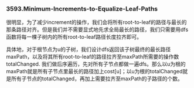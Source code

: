 ### 3593.Minimum-Increments-to-Equalize-Leaf-Paths

很明显，为了减少increment的操作，我们会将所有root-to-leaf的路径与最长的那条路径对齐。但是我们并不需要显式地先求全局最长的路径，我们只需要用dfs函数将每一棵子树内的所有root-to-leaf路径长度拉齐即可。

具体地，对于根节点为u的子树，我们设计dfs返回该子树最终的最长路径maxPath，以及将其所有root-to-leaf的路径拉齐至maxPath所需要的操作数totalChanged. 我们做后序遍历，先对所有子节点都做一遍dfs。那么以u为根的maxPath就是所有子节点里最长的路径加上cost[u]；以u为根的totalChanged就是所有子节点的totalChanged，再加上需要拉齐至maxPath的子路径的个数。
